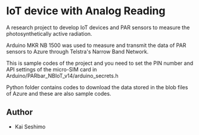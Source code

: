 
# IoT device with Analog Reading 

A research project to develop IoT devices and PAR sensors to measure the photosynthetically active radiation. 

Arduino MKR NB 1500 was used to measure and transmit the data of PAR sensors to Azure through Telstra's Narrow Band Network. 

This is sample codes of the project and you need to set the PIN number and API settings of the  micro-SIM card in Arduino/PARbar_NBIoT_v14/arduino_secrets.h 

Python folder contains codes to download the data stored in the blob files of Azure and these are also sample codes. 






## Author

- Kai Seshimo

